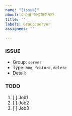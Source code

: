 ```yaml
---
name: "[issue]"
about: 이슈를 작성해주세요
title: ''
labels: Group:server
assignees: ''

---
```


### ISSUE
- Group:   `server`
- Type: `bug`, `feature`, `delete`
- Detail:  

### TODO
1. [ ] Job1
2. [ ] Job2
3. [ ] Job3
